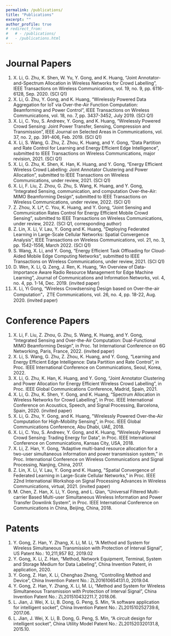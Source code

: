 ```yaml
---
permalink: /publications/
title: "Publications"
excerpt: ""
author_profile: true
# redirect_from: 
#   # - /publications/
#   - /publications.html
---
```


# Journal Papers
1. X. Li, G. Zhu, K. Shen, W. Yu, Y. Gong, and K. Huang, “Joint Annotator-and-Spectrum Allocation in Wireless Networks for Crowd Labelling”, IEEE Transactions on Wireless Communications, vol. 19, no. 9, pp. 6116-6128, Sep. 2020. (SCI Q1)
2. X. Li, G. Zhu, Y. Gong, and K. Huang, “Wirelessly Powered Data Aggregation for IoT via Over-the-Air Function Computation: Beamforming and Power Control”, IEEE Transactions on Wireless Communications, vol. 18, no. 7, pp. 3437-3452, July 2019. (SCI Q1)
3. X. Li, C. You, S. Andreev, Y. Gong, and K. Huang, “Wirelessly Powered Crowd Sensing: Joint Power Transfer, Sensing, Compression and Transmission”, IEEE Journal on Selected Areas in Communications, vol. 37, no. 2, pp. 391-406, Feb. 2019. (SCI Q1)
4. X. Li, S. Wang, G. Zhu, Z. Zhou, K. Huang, and Y. Gong, “Data Partition and Rate Control for Learning and Energy Efficient Edge Intelligence”, submitted to IEEE Transactions on Wireless Communications, major revision, 2021. (SCI Q1)
5. X. Li, G. Zhu, K. Shen, K. Han, K. Huang, and Y. Gong, “Energy Efficient Wireless Crowd Labelling: Joint Annotator Clustering and Power Allocation”, submitted to IEEE Transactions on Wireless Communications, under review, 2021. (SCI Q1)
6. X. Li, F. Liu, Z. Zhou, G. Zhu, S. Wang, K. Huang, and Y. Gong, “Integrated Sensing, communication, and computation Over-the-Air: MIMO Beamforming Design”, submitted to IEEE Transactions on Wireless Communications, under review, 2022. (SCI Q1)
7. Z. Zhou, X. Li*, C. You, K. Huang, and Y. Gong, “Joint Sensing and Communication Rates Control for Energy Efficient Mobile Crowd Sensing”, submitted to IEEE Transactions on Wireless Communications, under review, 2022. (SCI Q1, corresponding author)
8. Z. Lin, X. Li, V. Lau, Y. Gong and K. Huang, “Deploying Federated Learning in Large-Scale Cellular Networks: Spatial Convergence Analysis”, IEEE Transactions on Wireless Communications, vol. 21, no. 3, pp. 1542-1556, March 2022. (SCI Q1)
9. S. Wang, X. Li, and Y. Gong, “Energy Efficient Task Offloading for Cloud-Aided Mobile Edge Computing Networks”, submitted to IEEE Transactions on Wireless Communications, under review, 2021. (SCI Q1)
10. D. Wen, X. Li, Q. Zeng, J. Ren, K. Huang, “An Overview of Data-Importance Aware Radio Resource Management for Edge Machine Learning”, Journal of Communications and Information Networks, vol. 4, no. 4, pp. 1-14, Dec. 2019. (invited paper)
11. X. Li, Yi Gong, “Wireless Crowdsensing Design based on Over-the-air Computation”，ZTE Communications, vol. 26, no. 4, pp. 18-22, Aug. 2020. (invited paper)

# Conference Papers
1. X. Li, F. Liu, Z. Zhou, G. Zhu, S. Wang, K. Huang, and Y. Gong, “Integrated Sensing and Over-the-Air Computation: Dual-Functional MIMO Beamforming Design”, in Proc. 1st International Conference on 6G Networking, Paris, France, 2022. (invited paper)
2. X. Li, S. Wang, G. Zhu, Z. Zhou, K. Huang, and Y. Gong, “Learning and Energy Efficient Edge Intelligence: Data Partition and Rate Control”, in Proc. IEEE International Conference on Communications, Seoul, Korea, 2022.
3. X. Li, G. Zhu, K. Han, K. Huang, and Y. Gong, “Joint Annotator Clustering and Power Allocation for Energy Efficient Wireless Crowd Labelling”, in Proc. IEEE Global Communications Conference, Madrid, Spain, 2021.
4. X. Li, G. Zhu, K. Shen, Y. Gong, and K. Huang, “Spectrum Allocation in Wireless Networks for Crowd Labelling”, in Proc. IEEE International Conference on Acoustics, Speech, and Signal Processing, Barcelona, Spain,  2020. (invited paper)
5. X. Li, G. Zhu, Y. Gong, and K. Huang, "Wirelessly Powered Over-the-Air Computation for High-Mobility Sensing", in Proc. IEEE Global Communications Conference, Abu Dhabi, UAE, 2018.
6. X. Li, C. You, S. Andreev, Y. Gong, and K. Huang, “Wirelessly Powered Crowd Sensing: Trading Energy for Data”, in Proc. IEEE International Conference on Communications, Kansas City, USA, 2018.
7. X. Li, Z. Han, Y. Gong, “Adaptive multi-band resource allocation for a two-user simultaneous information and power transmission system,” in Proc. International Conference on Wireless Communications and Signal Processing, Nanjing, China, 2017.
8. Z. Lin, X. Li, V. Lau, Y. Gong and K. Huang, "Spatial Convergence of Federated Learning in Large-Scale Cellular Networks," in Proc. IEEE 22nd International Workshop on Signal Processing Advances in Wireless Communications, virtual, 2021. (invited paper)
9. M. Chen, Z. Han, X. Li, Y. Gong, and L. Qian, “Universal Filtered Multi-carrier Based Multi-user Simultaneous Wireless Information and Power Transfer Downlink System”, in Proc. IEEE International Conference on Communications in China, Beijing, China, 2018. 

# Patents
1.	Y. Gong, Z. Han, Y. Zhang, X. Li, M. Li, “A Method and System for Wireless Simultaneous Transmission with Protection of Interval Signal”, US Patent No.: 10,211,957 B2, 2019.02
2.	Y. Gong, X. Li, Z. Han, “Method, Network Equipment, Terminal, System and Storage Medium for Data Labeling”, China Invention Patent, in application, 2020.
3.	Y. Gong, Z. Han, X. Li, Chenghao Zheng, “Controlling Method and Device”, China Invention Patent No.: ZL201610654131.0, 2019.04.
4.	Y. Gong, Z. Han, Y. Zhang, X. Li, M. Li, “Method and System for Wireless Simultaneous Transmission with Protection of Interval Signal”, China Invention Patent No.: ZL201510432211.7, 2018.06.
5.	L. Jian, J. Wei, X. Li, B. Dong, G. Peng, S. Min, “A software application for intelligent socket”, China Invention Patent No.: ZL201510252739.6, 2017.06.
6.	L. Jian, J. Wei, X. Li, B. Dong, G. Peng, S. Min, “A circuit design for intelligent socket”, China Utility Model Patent No.: ZL201520320131.8, 2015.10.
